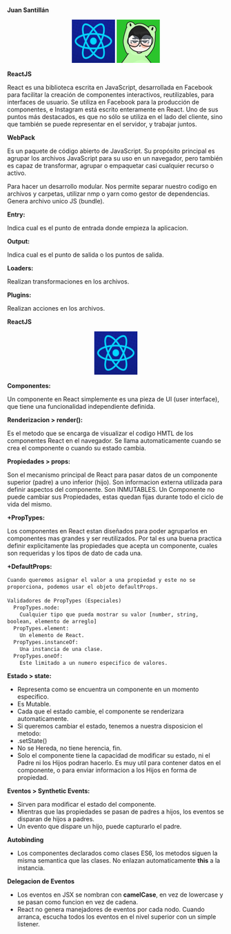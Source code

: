 **Juan Santillán**

<p align="center">
  <img src="/imgReadme/react-raro.PNG" width="100" height="100"/>
  <img src="/imgReadme/geguriyut.jpg" width="100" height="100"/>
</p>

**ReactJS**

React es una biblioteca escrita en JavaScript, desarrollada en Facebook para facilitar la creación de componentes interactivos, reutilizables, para interfaces de usuario. Se utiliza en Facebook para la producción de componentes, e Instagram está escrito enteramente en React. Uno de sus puntos más destacados, es que no sólo se utiliza en el lado del cliente, sino que también se puede representar en el servidor, y trabajar juntos.

**WebPack**

Es un paquete de código abierto de JavaScript. Su propósito principal es agrupar los archivos JavaScript para su uso en un navegador, pero también es capaz de transformar, agrupar o empaquetar casi cualquier recurso o activo.

Para hacer un desarrollo modular.
Nos permite separar nuestro codigo en archivos y carpetas, utilizar nmp o yarn como gestor de dependencias.
Genera archivo unico JS (bundle).

**Entry:**

Indica cual es el punto de entrada donde empieza la aplicacion.

**Output:**

Indica cual es el punto de salida o los puntos de salida.

**Loaders:**

Realizan transformaciones en los archivos.

**Plugins:**

Realizan acciones en los archivos.

**ReactJS**

<p align="center">
  <img src="/imgReadme/react-raro.PNG" width="100" height="100"/>
</p>

**Componentes:**

  Un componente en React simplemente es una pieza de UI (user interface), que tiene una funcionalidad independiente definida.

**Renderizacion > render():**

  Es el metodo que se encarga de visualizar el codigo HMTL de los componentes React en el navegador.
  Se llama automaticamente cuando se crea el componente o cuando su estado cambia.

**Propiedades > props:**

  Son el mecanismo principal de React para pasar datos de un componente superior (padre) a uno inferior (hijo).
  Son informacion externa utilizada para definir aspectos del componente.
  Son INMUTABLES.
  Un Componente no puede cambiar sus Propiedades, estas quedan fijas durante todo el ciclo de vida del mismo.

  **+PropTypes:**
    
  Los componentes en React estan diseñados para poder agruparlos en componentes mas grandes y ser reutilizados.
  Por tal es una buena practica definir explicitamente las propiedades que acepta un componente, cuales son requeridas y los tipos de dato de cada una.

  **+DefaultProps:**
    
    Cuando queremos asignar el valor a una propiedad y este no se proporciona, podemos usar el objeto defaultProps.

    Validadores de PropTypes (Especiales)
      PropTypes.node:
        Cualquier tipo que pueda mostrar su valor [number, string, boolean, elemento de arreglo]
      PropTypes.element:
        Un elemento de React.
      PropTypes.instanceOf:
        Una instancia de una clase.
      PropTypes.oneOf:
        Este limitado a un numero especifico de valores.

**Estado > state:**

  - Representa como se encuentra un componente en un momento especifico.
  - Es Mutable.
  - Cada que el estado cambie, el componente se renderizara automaticamente.
  - Si queremos cambiar el estado, tenemos a nuestra disposicion el metodo:
  - .setState()
  - No se Hereda, no tiene herencia, fin.
  - Solo el componente tiene la capacidad de modificar su estado, ni el Padre ni los Hijos podran hacerlo.
  Es muy util para contener datos en el componente, o para enviar informacion a los Hijos en forma de propiedad.

**Eventos > Synthetic Events:**

- Sirven para modificar el estado del componente.
- Mientras que las propiedades se pasan de padres a hijos, los eventos se disparan de hijos a padres.
- Un evento que dispare un hijo, puede capturarlo el padre.

**Autobinding**

- Los componentes declarados como clases ES6, los metodos siguen la misma semantica que las clases. No enlazan automaticamente **this** a la instancia.

**Delegacion de Eventos**

- Los eventos en JSX se nombran con **camelCase**, en vez de lowercase y se pasan como funcion en vez de cadena.
- React no genera manejadores de eventos por cada nodo. Cuando arranca, escucha todos los eventos en el nivel superior con un simple listener.